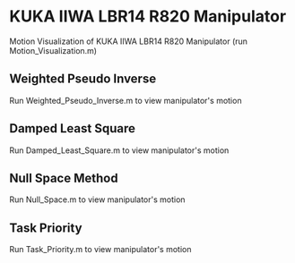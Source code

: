 # KUKA IIWA LBR14 R820 Manipulator
Motion Visualization of KUKA IIWA LBR14 R820 Manipulator (run Motion_Visualization.m)

## Weighted Pseudo Inverse
Run Weighted_Pseudo_Inverse.m to view manipulator's motion 

## Damped Least Square
Run Damped_Least_Square.m to view manipulator's motion 

## Null Space Method
Run Null_Space.m to view manipulator's motion 

## Task Priority
Run Task_Priority.m to view manipulator's motion 